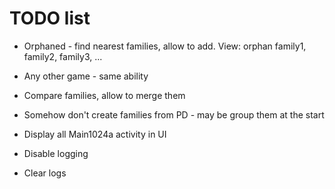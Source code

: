 # TODO list

* Orphaned - find nearest families, allow to add.
View:
orphan
    family1,
    family2,
    family3,
    ...
    
* Any other game - same ability
    

* Compare families, allow to merge them

* Somehow don't create families from PD - may be group them at the start


* Display all Main1024a activity in UI
* Disable logging
* Clear logs